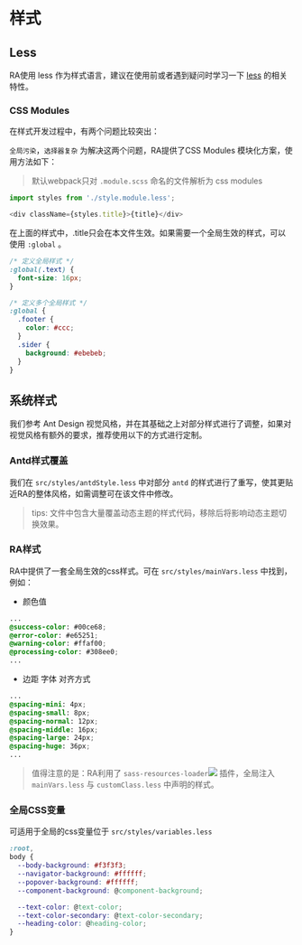 # 样式

## Less

RA使用 less 作为样式语言，建议在使用前或者遇到疑问时学习一下 [less](http://lesscss.cn/) 的相关特性。

### CSS Modules

在样式开发过程中，有两个问题比较突出：

`全局污染`，`选择器复杂` 为解决这两个问题，RA提供了CSS Modules 模块化方案，使用方法如下：

> 默认webpack只对 `.module.scss` 命名的文件解析为 css modules

```javascript
import styles from './style.module.less';

<div className={styles.title}>{title}</div>
```

在上面的样式中，.title只会在本文件生效。如果需要一个全局生效的样式，可以使用 `:global` 。

```css
/* 定义全局样式 */
:global(.text) {
  font-size: 16px;
}

/* 定义多个全局样式 */
:global {
  .footer {
    color: #ccc;
  }
  .sider {
    background: #ebebeb;
  }
}
```

## 系统样式

我们参考 Ant Design 视觉风格，并在其基础之上对部分样式进行了调整，如果对视觉风格有额外的要求，推荐使用以下的方式进行定制。

### Antd样式覆盖

我们在 `src/styles/antdStyle.less` 中对部分 `antd` 的样式进行了重写，使其更贴近RA的整体风格，如需调整可在该文件中修改。

> tips: 文件中包含大量覆盖动态主题的样式代码，移除后将影响动态主题切换效果。

### RA样式

RA中提供了一套全局生效的css样式。可在 `src/styles/mainVars.less` 中找到，例如：

- 颜色值

```css
...
@success-color: #00ce68;
@error-color: #e65251;
@warning-color: #ffaf00;
@processing-color: #308ee0;
...
```

- 边距 字体 对齐方式

```css
...
@spacing-mini: 4px;
@spacing-small: 8px;
@spacing-normal: 12px;
@spacing-middle: 16px;
@spacing-large: 24px;
@spacing-huge: 36px;
...
```

> 值得注意的是：RA利用了 `sass-resources-loader`[![](/media/link.svg)](https://github.com/shakacode/sass-resources-loader) 插件，全局注入 `mainVars.less` 与 `customClass.less` 中声明的样式。

### 全局CSS变量

可适用于全局的css变量位于 `src/styles/variables.less`

```css
:root,
body {
  --body-background: #f3f3f3;
  --navigator-background: #ffffff;
  --popover-background: #ffffff;
  --component-background: @component-background;

  --text-color: @text-color;
  --text-color-secondary: @text-color-secondary;
  --heading-color: @heading-color;
}
```